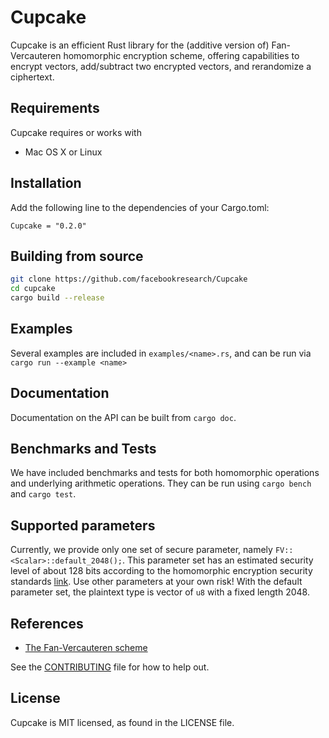 # Cupcake

Cupcake is an efficient Rust library for the (additive version of) Fan-Vercauteren homomorphic encryption scheme, offering capabilities to
encrypt vectors, add/subtract two encrypted vectors, and rerandomize a ciphertext.


## Requirements
Cupcake requires or works with
* Mac OS X or Linux

## Installation
Add the following line to the dependencies of your Cargo.toml:
```
Cupcake = "0.2.0"
```

## Building from source

```bash
git clone https://github.com/facebookresearch/Cupcake
cd cupcake
cargo build --release
```

## Examples

Several examples are included in `examples/<name>.rs`, and can be run via
`cargo run --example <name>`

## Documentation

Documentation on the API can be built from `cargo doc`.

## Benchmarks and Tests

We have included benchmarks and tests for both homomorphic operations and underlying arithmetic operations. They can be run using `cargo bench` and `cargo test`.

## Supported parameters

Currently, we provide only one set of secure parameter, namely `FV::<Scalar>::default_2048();`. This parameter set has an estimated security level of about 128 bits according
to the homomorphic encryption security standards [link](http://homomorphicencryption.org/wp-content/uploads/2018/11/HomomorphicEncryptionStandardv1.1.pdf). Use other parameters at your own risk! With the default parameter set, the plaintext type is vector of `u8` with a fixed length 2048.


## References

- [The Fan-Vercauteren scheme](http://citeseerx.ist.psu.edu/viewdoc/download?doi=10.1.1.400.6346&rep=rep1&type=pdf)

See the [CONTRIBUTING](CONTRIBUTING.md) file for how to help out.

## License
Cupcake is MIT licensed, as found in the LICENSE file.
